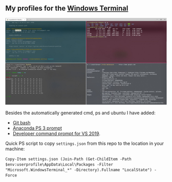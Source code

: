 ## My profiles for the [Windows Terminal](https://docs.microsoft.com/en-us/windows/terminal/)

![](Capture.JPG)


Besides the automatically generated cmd, ps and ubuntu I have added:

- [Git bash](https://github.com/afcruzs/terminal-profiles/blob/f5c2c8650be2a6b79dd6c7e2b828cc178f9763c9/settings.json#L67)
- [Anaconda PS 3 prompt](https://github.com/afcruzs/terminal-profiles/blob/f5c2c8650be2a6b79dd6c7e2b828cc178f9763c9/settings.json#L58)
- [Developer command prompt for VS 2019](https://github.com/afcruzs/terminal-profiles/blob/f5c2c8650be2a6b79dd6c7e2b828cc178f9763c9/settings.json#L80).

Quick PS script to copy `settings.json` from this repo to the location in your machine:

`Copy-Item settings.json (Join-Path (Get-ChildItem -Path $env:userprofile\AppData\Local\Packages -Filter "Microsoft.WindowsTerminal_*" -Directory).Fullname "LocalState") -Force`
